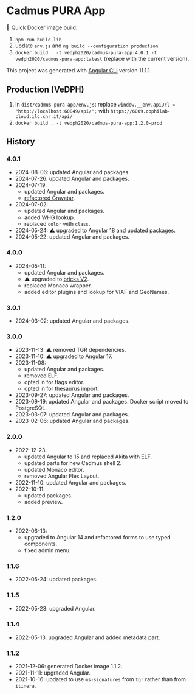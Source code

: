 # Cadmus PURA App

🐋 Quick Docker image build:

1. `npm run build-lib`
2. update `env.js` and `ng build --configuration production`
3. `docker build . -t vedph2020/cadmus-pura-app:4.0.1 -t vedph2020/cadmus-pura-app:latest` (replace with the current version).

This project was generated with [Angular CLI](https://github.com/angular/angular-cli) version 11.1.1.

## Production (VeDPH)

1. in `dist/cadmus-pura-app/env.js`: replace `window.__env.apiUrl = "http://localhost:60849/api/";` with `https://6009.cophilab-cloud.ilc.cnr.it/api/`
2. `docker build . -t vedph2020/cadmus-pura-app:1.2.0-prod`

## History

### 4.0.1

- 2024-08-06: updated Angular and packages.
- 2024-07-26: updated Angular and packages.
- 2024-07-19:
  - updated Angular and packages.
  - [refactored Gravatar](https://myrmex.github.io/overview/cadmus/dev/history/f-gravatar/).
- 2024-07-02:
  - updated Angular and packages.
  - added WHG lookup.
  - replaced `color` with `class`.
- 2024-05-24: ⚠️ upgraded to Angular 18 and updated packages.
- 2024-05-22: updated Angular and packages.

### 4.0.0

- 2024-05-11:
  - updated Angular and packages.
  - ⚠️ upgraded to [bricks V2](https://github.com/vedph/cadmus-bricks-shell-v2).
  - replaced Monaco wrapper.
  - added editor plugins and lookup for VIAF and GeoNames.

### 3.0.1

- 2024-03-02: updated Angular and packages.

### 3.0.0

- 2023-11-13: ⚠️ removed TGR dependencies.
- 2023-11-10: ⚠️ upgraded to Angular 17.
- 2023-11-08:
  - updated Angular and packages.
  - removed ELF.
  - opted in for flags editor.
  - opted in for thesaurus import.
- 2023-09-27: updated Angular and packages.
- 2023-09-19: updated Angular and packages. Docker script moved to PostgreSQL.
- 2023-03-07: updated Angular and packages.
- 2023-02-06: updated Angular and packages.

### 2.0.0

- 2022-12-23:
  - updated Angular to 15 and replaced Akita with ELF.
  - updated parts for new Cadmus shell 2.
  - updated Monaco editor.
  - removed Angular Flex Layout.
- 2022-11-10: updated Angular and packages.
- 2022-10-11:
  - updated packages.
  - added preview.

### 1.2.0

- 2022-06-13:
  - upgraded to Angular 14 and refactored forms to use typed components.
  - fixed admin menu.

### 1.1.6

- 2022-05-24: updated packages.

### 1.1.5

- 2022-05-23: upgraded Angular.

### 1.1.4

- 2022-05-13: upgraded Angular and added metadata part.

### 1.1.2

- 2021-12-06: generated Docker image 1.1.2.
- 2021-11-11: upgraded Angular.
- 2021-10-16: updated to use `ms-signatures` from `tgr` rather than from `itinera`.
